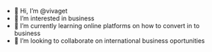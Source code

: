 - 👋 Hi, I’m @vivaget
- 👀 I’m interested in business 
- 🌱 I’m currently learning online platforms on how to convert in to business
- 💞️ I’m looking to collaborate on international business oportunities
  
<!---
vivaget/vivaget is a ✨ special ✨ repository because its `README.md` (this file) appears on your GitHub profile.
You can click the Preview link to take a look at your changes.
--->
